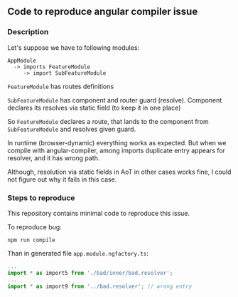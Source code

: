 ## Code to reproduce angular compiler issue

### Description

Let's suppose we have to following modules:

```
AppModule
  -> imports FeatureModule
     -> import SubFeatureModule
```

`FeatureModule` has routes definitions

`SubFeatureModule` has component and router guard (resolve). Component declares its resolves via static field (to keep it in one place)

So `FeatureModule` declares a route, that lands to the component from `SubFeatureModule` and resolves given guard.

In runtime (browser-dynamic) everything works as expected. But when we compile with angular-compiler, among imports duplicate entry appears for resolver, and it has wrong path.

Although, resolution via static fields in AoT in other cases works fine, I could not figure out why it fails in this case.

### Steps to reproduce

This repository contains minimal code to reproduce this issue.

To reproduce bug:

```
npm run compile
```

Than in generated file `app.module.ngfactory.ts`:

```ts
...
import * as import5 from './bad/inner/bad.resolver';
...
import * as import9 from '../bad.resolver'; // wrong entry
```
